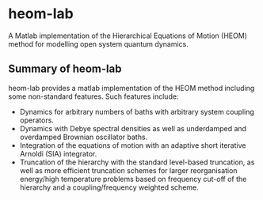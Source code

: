 # heom-lab
A Matlab implementation of the Hierarchical Equations of Motion (HEOM) method for modelling open system quantum dynamics.

## Summary of heom-lab
heom-lab provides a matlab implementation of the HEOM method including some non-standard features. Such features include:
* Dynamics for arbitrary numbers of baths with arbitrary system coupling operators.
* Dynamics with Debye spectral densities as well as underdamped and overdamped Brownian oscillator baths.
* Integration of the equations of motion with an adaptive short iterative Arnoldi (SIA) integrator.
* Truncation of the hierarchy with the standard level-based truncation, as well as more efficient truncation schemes for larger reorganisation energy/high temperature problems based on frequency cut-off of the hierarchy and a coupling/frequency weighted scheme.
